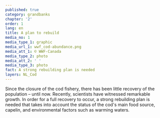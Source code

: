 ```yaml
---
published: true
category: grandbanks
chapter: '2'
order: 1
lang: en
title: A plan to rebuild
media_no: 1
media_type_1: graphic
media_url_1: wwf_cod-abundance.png
media_att_1: © WWF-Canada
media_type_2: photo
media_att_2: ' '
media_type_3: photo
fact: A strong rebuilding plan is needed
layers: NL_Cod
---
```


Since the closure of the cod fishery, there has been little recovery of the population – until now. Recently, scientists have witnessed remarkable growth. In order for a full recovery to occur, a strong rebuilding plan is needed that takes into account the status of the cod's main food source, capelin, and environmental factors such as warming waters.

